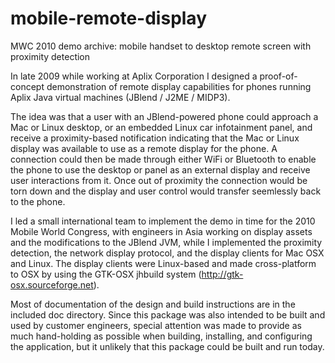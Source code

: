 # mobile-remote-display
MWC 2010 demo archive: mobile handset to desktop remote screen with proximity detection

In late 2009 while working at Aplix Corporation I designed a proof-of-concept demonstration of remote display capabilities for
phones running Aplix Java virtual machines (JBlend / J2ME / MIDP3).

The idea was that a user with an JBlend-powered phone could approach a Mac or Linux desktop, or an embedded
Linux car infotainment panel, and receive a proximity-based notification indicating that the Mac or Linux display was available
to use as a remote display for the phone.  A connection could then be made through either WiFi or Bluetooth to enable
the phone to use the desktop or panel as an external display and receive user interactions from it.  Once out of proximity the
connection would be torn down and the display and user control would transfer seemlessly back to the phone.

I led a small international team to implement the demo in time for the 2010 Mobile World Congress, with engineers in Asia
working on display assets and the modifications to the JBlend JVM, while I implemented the proximity detection, 
the network display protocol, and the display clients for Mac OSX and Linux.  The display clients were Linux-based 
and made cross-platform to OSX by using the GTK-OSX jhbuild system (http://gtk-osx.sourceforge.net).

Most of documentation of the design and build instructions are in the included doc directory.  Since this package was
also intended to be built and used by customer engineers, special attention was made to provide as much hand-holding as
possible when building, installing, and configuring the application, but it unlikely that this package could be built and 
run today.
